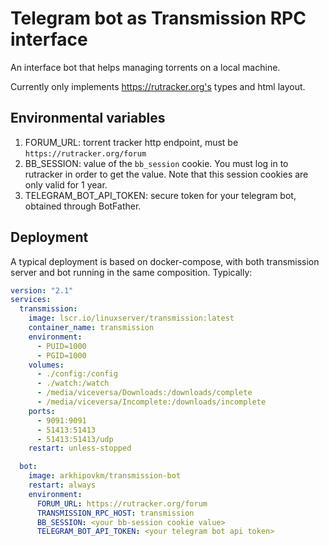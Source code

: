# Telegram bot as Transmission RPC interface
An interface bot that helps managing torrents on a local machine.

Currently only implements https://rutracker.org's types and html layout.

## Environmental variables
1. FORUM_URL: torrent tracker http endpoint, must be `https://rutracker.org/forum`
2. BB_SESSION: value of the `bb_session` cookie. You must log in to rutracker in order to get the value. Note that this session cookies are only valid for 1 year.
3. TELEGRAM_BOT_API_TOKEN: secure token for your telegram bot, obtained through BotFather.

## Deployment
A typical deployment is based on docker-compose, with both transmission server and bot running in the same composition. Typically:

```yaml
version: "2.1"
services:
  transmission:
    image: lscr.io/linuxserver/transmission:latest
    container_name: transmission
    environment:
      - PUID=1000
      - PGID=1000
    volumes:
      - ./config:/config
      - ./watch:/watch
      - /media/viceversa/Downloads:/downloads/complete
      - /media/viceversa/Incomplete:/downloads/incomplete
    ports:
      - 9091:9091
      - 51413:51413
      - 51413:51413/udp
    restart: unless-stopped

  bot:
    image: arkhipovkm/transmission-bot
    restart: always
    environment:
      FORUM_URL: https://rutracker.org/forum
      TRANSMISSION_RPC_HOST: transmission
      BB_SESSION: <your bb-session cookie value>
      TELEGRAM_BOT_API_TOKEN: <your telegram bot api token>
```